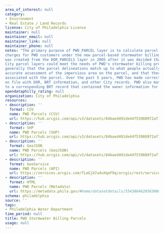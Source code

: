 ```yaml
---
area_of_interest: null
category:
- Environment
- Real Estate / Land Records 
license: City of Philadelphia License
maintainer: null
maintainer_email: null
maintainer_link: null
maintainer_phone: null
notes: "The primary purpose of PWD_PARCEL layer is to calculate parcel-based stormwater
charges for PWD customers under the new parcel-based stormwater billing program. The layer
was created from the DOR_PARCELS layer in 2005 after it was decided that none of the other
City parcel layers could meet the needs of PWD's stormwater billing program. Those needs are
generally that the parcel delineations match up to what people actually own, that there is an
accurate assessment of the impervious area on the parcel, and that there is owner information
associated with the parcel. Over the past 5 years, PWD has made corrections based off deeds
on file with DOR, BRT information, and other City records. PWD also matched up each DOR parcel
to a corresponding BRT record that contained the owner information for that parcel."
opendataphilly_rating: null
organization: City of Philadelphia
resources:
- description: ''
  format: CSV
  name: PWD Parcels (CSV)
  url: https://hub.arcgis.com/api/v3/datasets/84baed491de44f539889f2af178ad85c_0/downloads/data?format=csv&spatialRefId=3857&where=1%3D1
- description: ''
  format: SHP
  name: PWD Parcels (SHP)
  url: https://hub.arcgis.com/api/v3/datasets/84baed491de44f539889f2af178ad85c_0/downloads/data?format=shp&spatialRefId=3857&where=1%3D1
- description: ''
  format: GeoJSON
  name: PWD Parcels (GeoJSON)
  url: https://hub.arcgis.com/api/v3/datasets/84baed491de44f539889f2af178ad85c_0/downloads/data?format=geojson&spatialRefId=4326&where=1%3D1
- description: ''
  format: GeoService
  name: PWD Parcels (API)
  url: https://services.arcgis.com/fLeGjb7u4uXqeF9q/arcgis/rest/services/PWD_PARCELS/FeatureServer/0/query?outFields=*&where=1%3D1
- description: ''
  format: HTML
  name: PWD Parcels (Metadata)
  url: https://metadata.phila.gov/#home/datasetdetails/5543864620583086178c4e7a/representationdetails/55438a829b989a05172d0cfa/
schema: philadelphia
source: ''
tags:
- Philadelphia Water Department
time_period: null
title: PWD Stormwater Billing Parcels
usage: null
---
```

